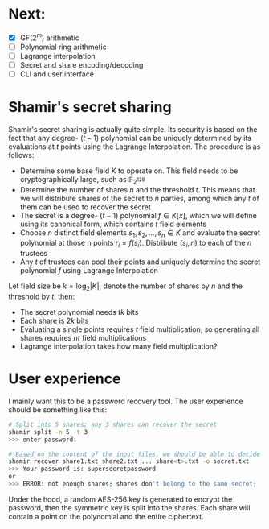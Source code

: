 # Next:
- [x] $\text{GF}(2^m)$ arithmetic
- [ ] Polynomial ring arithmetic
- [ ] Lagrange interpolation
- [ ] Secret and share encoding/decoding
- [ ] CLI and user interface

# Shamir's secret sharing
Shamir's secret sharing is actually quite simple. Its security is based on the fact that any degree- $(t-1)$ polynomial can be uniquely determined by its evaluations at $t$ points using the Lagrange Interpolation. The procedure is as follows:

- Determine some base field $K$ to operate on. This field needs to be cryptographically large, such as $\mathbb{F}_{2^{128}}$
- Determine the number of shares $n$ and the threshold $t$. This means that we will distribute shares of the secret to $n$ parties, among which any $t$ of them can be used to recover the secret
- The secret is a degree- $(t-1)$ polynomial $f \in K[x]$, which we will define using its canonical form, which contains $t$ field elements
- Choose $n$ distinct field elements $s_1, s_2, \ldots, s_n \in K$ and evaluate the secret polynomial at those n points $r_i = f(s_i)$. Distribute $(s_i, r_i)$ to each of the $n$ trustees
- Any $t$ of trustees can pool their points and uniquely determine the secret polynomial $f$ using Lagrange Interpolation

Let field size be $k = \log_2 \vert K \vert$, denote the number of shares by $n$ and the threshold by $t$, then:
- The secret polynomial needs $tk$ bits
- Each share is $2k$ bits
- Evaluating a single points requires $t$ field multiplication, so generating all shares requires $nt$ field multiplications
- Lagrange interpolation takes how many field multiplication?

# User experience
I mainly want this to be a password recovery tool. The user experience should be something like this:

```bash
# Split into 5 shares; any 3 shares can recover the secret
shamir split -n 5 -t 3
>>> enter password:

# Based on the content of the input files, we should be able to decide whether the secret can be recovered or not
shamir recover share1.txt share2.txt ... share<t>.txt -o secret.txt
>>> Your password is: supersecretpassword
or
>>> ERROR: not enough shares; shares don't belong to the same secret; ...
```

Under the hood, a random AES-256 key is generated to encrypt the password, then the symmetric key is split into the shares. Each share will contain a point on the polynomial and the entire ciphertext.
